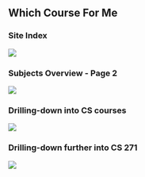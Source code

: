 ## Which Course For Me

### Site Index

<img src="https://i.imgur.com/QXmEea2.png" />

### Subjects Overview - Page 2

<img src="https://i.imgur.com/mIkpGVs.png" />

### Drilling-down into CS courses

<img src="https://i.imgur.com/HWzbfNe.png" />

### Drilling-down further into CS 271

<img src="https://i.imgur.com/SF7rGRC.png" />

